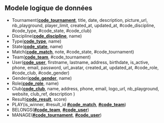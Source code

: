 ## Modele logique de données

- Tournament(**<ins>code_tournament</ins>**, title, date, description, picture_url, nb_playground, player_limit, created_at, updated_at, #code_discipline, #code_type, #code_state, #code_club)
- Discipline(**<ins>code_discipline</ins>**, name)
- Type(**<ins>code_type</ins>**, name)
- State(**<ins>code_state</ins>**, name)
- Match(**<ins>code_match</ins>**, note, #code_state, #code_tournament)
- Team(**<ins>code_team</ins>**, #code_tournament)
- User(**<ins>code_user</ins>**, firstname, lastname, address, birthdate, is_active, phone, email, password, url_avatar, created_at, updated_at, #code_role, #code_club, #code_gender)
- Gender(**<ins>code_gender</ins>**, name)
- Role(**<ins>code_role</ins>**, name)
- Club(**<ins>code_club</ins>**, name, address, phone, email, logo_url, nb_playground, website, club_ref, description )
- Result(**<ins>code_result</ins>**, score)
- PLAY(is_winner, #result_id **<ins>#code_match</ins>**, **<ins>#code_team</ins>**)
- BELONGS(**<ins>#code_team</ins>**, **<ins>#code_user</ins>**)
- MANAGE(**<ins>#code_tournament</ins>**, **<ins>#code_user</ins>**)
